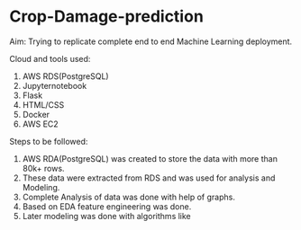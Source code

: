 # Crop-Damage-prediction

Aim: Trying to replicate complete end to end Machine Learning deployment.

Cloud and tools used:
1. AWS RDS(PostgreSQL)
2. Jupyternotebook
3. Flask
4. HTML/CSS
5. Docker
6. AWS EC2

Steps to be followed:
1. AWS RDA(PostgreSQL) was created to store the data with more than 80k+ rows.
2. These data were extracted from RDS and was used for analysis and Modeling.
3. Complete Analysis of data was done with help of graphs.
4. Based on EDA feature engineering was done.
5. Later modeling was done with algorithms like 

